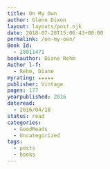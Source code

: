 ```yaml
---
title: On My Own
author: Glenn Dixon
layout: layouts/post.njk
date: 2018-07-28T15:06:43+00:00
permalink: /on-my-own/
Book Id:
  - 28011471
bookauthor: Diane Rehm
Author l-f:
  - Rehm, Diane
myrating: ★★★★★
publisher: Vintage
pages: 177
yearpublished: 2016
dateread:
  - 2016/04/18
status: read
categories:
  - GoodReads
  - Uncategorized
tags:
  - posts
  - books
---
```

